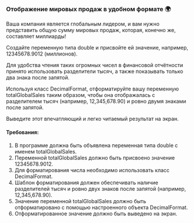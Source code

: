 
### Отображение мировых продаж в удобном формате 🌍

Ваша компания является глобальным лидером, и вам нужно представить общую сумму мировых продаж, которая, конечно же, составляет миллиарды!

Создайте переменную типа double и присвойте ей значение, например, 12345678.9012 (миллионов).

Для удобства чтения таких огромных чисел в финансовой отчётности принято использовать разделители тысяч, а также показывать только два знака после запятой.

Используя класс DecimalFormat, отформатируйте вашу переменную totalGlobalSales таким образом, чтобы она отображалась с разделителем тысяч (например, 12,345,678.90) и ровно двумя знаками после запятой.

Выведите этот впечатляющий и легко читаемый результат на экран.

#### Требования:
1. В программе должна быть объявлена переменная типа double с именем totalGlobalSales.
2. Переменной totalGlobalSales должно быть присвоено значение 12345678.9012.
3. Для форматирования числа необходимо использовать класс DecimalFormat.
4. Шаблон форматирования должен обеспечивать наличие разделителей тысяч и ровно двух знаков после запятой (например, 12,345,678.90).
5. Значение переменной totalGlobalSales должно быть отформатировано с помощью настроенного объекта DecimalFormat.
6. Отформатированное значение должно быть выведено на экран.
